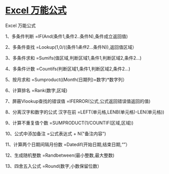 # [Excel 万能公式](https://github.com/myogg/meek/issues/16)

Excel 万能公式

1、多条件判断
=IF(And(条件1,条件2..条件N),条件成立返回值)

2、多条件查找
=Lookup(1,0/((条件1*条件2*...条件N)),返回值区域）

3、多条件求和
=Sumifs(值区域,判断区域1,条件1,判断区域2,条件2...)

4、多条件计数
=Countifs(判断区域1,条件1,判断区域2,条件2...)

5、按月求和
=Sumproduct((Month(日期列)=数字)*数字列）

6、计算排名
=Rank(数字,区域)

7、屏蔽Vlookup查找的错误值
=IFERROR(公式,公式返回错误值返回的值)

8、分离汉字和数字的公式
汉字在前
=LEFT(单元格,LENB(单元格)-LEN(单元格))

9、计算不重复值个数
=SUMPRODUCT(1/COUNTIF(区域,区域))

10、公式中添加备注
=公式表达式 + N("备注内容”)

11、计算两个日期间隔月份数
=Datedif(开始日期,结束日期,“”）

12、生成随机整数
=Randbetween(最小整数,最大整数)

13、四舍五入公式
=Round(数字,小数保留位数）

